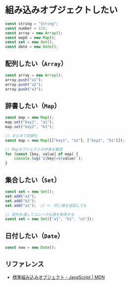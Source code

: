 # 組み込みオブジェクトしたい

```js
const string = "String";
const number = 123;
const array = new Array();
const mapO = new Map();
const set = new Set();
const date = new Date();
```

## 配列したい（`Array`）

```js
const array = new Array();
array.push("a1");
array.push("a2");
array.push("a3");
```

## 辞書したい（`Map`）

```js
const map = new Map();
map.set("key1", "a1");
map.set("key2", "b1");
```

```js
// まとめて初期化
const map = new Map([["key1", "a1"], ["key2", "b1"]]);
```

```js
// Mapオブジェクトの中身を確認
for (const [key, value] of map) {
    console.log(`${key}=${value}`);
}
```

## 集合したい（`Set`）

```js
const set = new Set();
set.add("a1");
set.add("b1");
set.add("a1");  // <- 同じ値を追加しても
```

```js
// 配列を渡してユニークな値を取得する
const set = new Set(["a1", "b1", "a1"]);
```

## 日付したい（`Date`）

```js
const now = new Date();
```

## リファレンス

- [標準組み込みオブジェクト - JavaScript | MDN](https://developer.mozilla.org/ja/docs/Web/JavaScript/Reference/Global_Objects)
